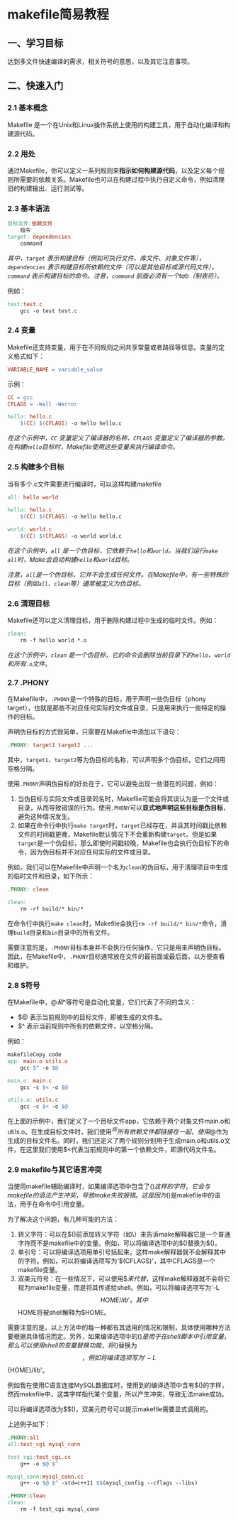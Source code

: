 # makefile简易教程

## 一、学习目标

达到多文件快速编译的需求，相关符号的意思，以及其它注意事项。

## 二、快速入门

### 2.1 基本概念

Makefile 是一个在Unix和Linux操作系统上使用的构建工具，用于自动化编译和构建源代码。

### 2.2 用处

通过Makefile，你可以定义一系列规则来**指示如何构建源代码**，以及定义每个规则所需要的依赖关系。Makefile也可以在构建过程中执行自定义命令，例如清理旧的构建输出、运行测试等。

### 2.3 基本语法

```makefile
目标文件:依赖文件
	指令
target: dependencies
	command
```

*其中，`target` 表示构建目标（例如可执行文件、库文件、对象文件等），`dependencies` 表示构建目标所依赖的文件（可以是其他目标或源代码文件），`command` 表示构建目标的命令。注意，`command` 前面必须有一个tab（制表符）。*

例如：

```makefile
test:test.c
	gcc -o test test.c
```



### 2.4 变量

Makefile还支持变量，用于在不同规则之间共享常量或者路径等信息。变量的定义格式如下：

```makefile
VARIABLE_NAME = variable_value
```

示例：

```makefile
CC = gcc
CFLAGS = -Wall -Werror

hello: hello.c
    $(CC) $(CFLAGS) -o hello hello.c
```

*在这个示例中，`CC` 变量定义了编译器的名称，`CFLAGS` 变量定义了编译器的参数。在构建`hello`目标时，Makefile使用这些变量来执行编译命令。*



### 2.5 构建多个目标

当有多个.c文件需要进行编译时，可以这样构建makefile

```makefile
all: hello world

hello: hello.c
    $(CC) $(CFLAGS) -o hello hello.c

world: world.c
    $(CC) $(CFLAGS) -o world world.c
```



*在这个示例中，`all` 是一个伪目标，它依赖于`hello`和`world`。当我们运行`make all`时，Make会自动构建`hello`和`world`目标。*

*注意，`all`是一个伪目标，它并不会生成任何文件。在Makefile中，有一些特殊的目标（例如`all`、`clean`等）通常被定义为伪目标。*

### 2.6 清理目标

Makefile还可以定义清理目标，用于删除构建过程中生成的临时文件。例如：

```makefile
clean:
    rm -f hello world *.o
```

*在这个示例中，`clean` 是一个伪目标，它的命令会删除当前目录下的`hello`、`world`和所有`.o`文件。*

### 2.7 .PHONY

在Makefile中，`.PHONY`是一个特殊的目标，用于声明一些伪目标（phony target），也就是那些不对应任何实际的文件或目录，只是用来执行一些特定的操作的目标。

声明伪目标的方式很简单，只需要在Makefile中添加以下语句：

```makefile
.PHONY: target1 target2 ...
```

其中，`target1`、`target2`等为伪目标的名称，可以声明多个伪目标，它们之间用空格分隔。

使用`.PHONY`声明伪目标的好处在于，它可以避免出现一些潜在的问题，例如：

1. 当伪目标与实际文件或目录同名时，Makefile可能会将其误认为是一个文件或目录，从而导致错误的行为。使用`.PHONY`可以**显式地声明这些目标是伪目标**，避免这种情况发生。
2. 如果在命令行中执行`make target`时，`target`已经存在，并且其时间戳比依赖文件的时间戳更晚，Makefile默认情况下不会重新构建`target`。但是如果`target`是一个伪目标，那么即使时间戳较晚，Makefile也会执行伪目标下的命令，因为伪目标并不对应任何实际的文件或目录。

例如，我们可以在Makefile中声明一个名为`clean`的伪目标，用于清理项目中生成的临时文件和目录，如下所示：

```makefile
.PHONY: clean

clean:
    rm -rf build/* bin/*

```

在命令行中执行`make clean`时，Makefile会执行`rm -rf build/* bin/*`命令，清理`build`目录和`bin`目录中的所有文件。

需要注意的是，`.PHONY`目标本身并不会执行任何操作，它只是用来声明伪目标。因此，在Makefile中，`.PHONY`目标通常放在文件的最前面或最后面，以方便查看和维护。

### 2.8 $符号

在Makefile中，$@和$^等符号是自动化变量，它们代表了不同的含义：

- $@ 表示当前规则中的目标文件，即被生成的文件名。
- $^ 表示当前规则中所有的依赖文件，以空格分隔。

例如：

```makefile
makefileCopy code
app: main.o utils.o
    gcc $^ -o $@

main.o: main.c
    gcc -c $< -o $@

utils.o: utils.c
    gcc -c $< -o $@
```

在上面的示例中，我们定义了一个目标文件app，它依赖于两个对象文件main.o和utils.o。在生成目标文件时，我们使用$^将所有依赖文件都链接在一起，使用$@作为生成的目标文件名。同时，我们还定义了两个规则分别用于生成main.o和utils.o文件，在这里我们使用$<代表当前规则中的第一个依赖文件，即源代码文件名。

### 2.9 makefile与其它语言冲突

当使用makefile辅助编译时，如果编译选项中包含了$()这样的字符，它会与makefile的语法产生冲突，导致make失败报错。这是因为$()是makefile中的语法，用于在命令中引用变量。

为了解决这个问题，有几种可能的方法：

1. 转义字符：可以在$()前添加转义字符（如\）来告诉make解释器它是一个普通字符而不是makefile中的变量。例如，可以将编译选项中的$()替换为$()。
2. 单引号：可以将编译选项用单引号括起来，这样make解释器就不会解释其中的字符。例如，可以将编译选项写为'$(CFLAGS)'，其中CFLAGS是一个makefile变量。
3. 双美元符号：在一些情况下，可以使用$$来代替$，这样make解释器就不会将它视为makefile变量，而是将其传递给shell。例如，可以将编译选项写为'-L$$HOME/lib'，其中$$HOME将被shell解释为$HOME。

需要注意的是，以上方法中的每一种都有其适用的情况和限制，具体使用哪种方法要根据具体情况而定。另外，如果编译选项中的$()是用于在shell脚本中引用变量，那么可以使用shell的变量替换功能，将$()替换为$${}，例如将编译选项写为'-L$${HOME}/lib'。



例如我在使用C语言连接MySQL数据库时，使用到的编译选项中含有$()的字样，然而makefile中，这类字样指代某个变量，所以产生冲突，导致无法make成功。

可以将编译选项改为$$()，双美元符号可以提示makefile需要显式调用的。

上述例子如下：

```makefile
.PHONY:all
all:test_cgi mysql_conn

test_cgi:test_cgi.cc
	g++ -o $@ $^

mysql_conn:mysql_conn.cc
	g++ -o $@ $^ -std=c++11 $$(mysql_config --cflags --libs)

.PHONY:clean
clean:
	rm -f test_cgi mysql_conn
```

